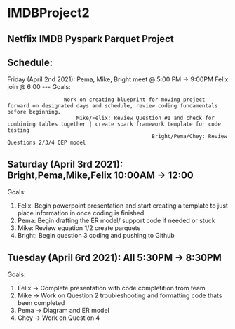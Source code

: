 # IMDBProject2


Netflix IMDB Pyspark Parquet Project
----


Schedule:
---
Friday (April 2nd 2021): Pema, Mike, Bright meet @ 5:00 PM -> 9:00PM Felix join @ 6:00
---                                                                       Goals:

                      Work on creating blueprint for moving project forward on designated days and schedule, review coding fundamentals before beginning.
                          Mike/Felix: Review Question #1 and check for combining tables together | create spark framework template for code testing
                                                  Bright/Pema/Chey: Review Questions 2/3/4 QEP model 


Saturday (April 3rd 2021): Bright,Pema,Mike,Felix 10:00AM -> 12:00
---
Goals:
1. Felix: Begin powerpoint presentation and start creating a template to just place information in once coding is finished
2. Pema: Begin drafting the ER model/ support code if needed or stuck
3. Mike: Review equation 1/2 create parquets
4. Bright: Begin question 3 coding and pushing to Github


Tuesday (April 6rd 2021): All 5:30PM -> 8:30PM
---
Goals:
1. Felix -> Complete presentation with code completition from team
2. Mike -> Work on Question 2 troubleshooting and formatting code thats been completed
3. Pema -> Diagram and ER model
4. Chey -> Work on Question 4

